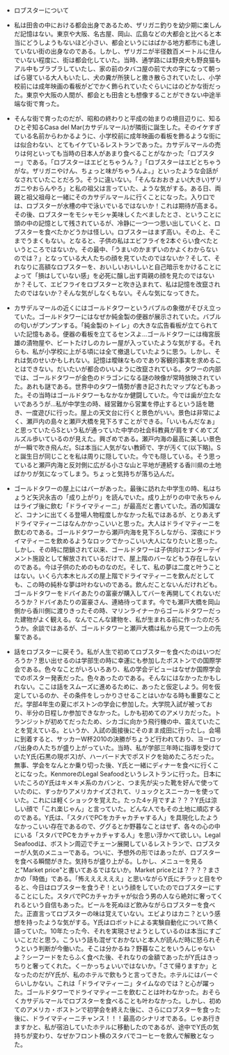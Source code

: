 - ロブスターについて
- 私は田舎の中における都会出身であるため、ザリガニ釣りを幼少期に楽しんだ記憶はない。東京や大阪、名古屋、岡山、広島などの大都会と比べると本当にどうしようもないほど小さい、都会というにはばかる地方都市にも達していない街の出身なのである。しかし、ザリガニが半径数百メートルに住んでいない程度に、街は都会化していた。当時、通学路には野良犬も野良猫もアル中もブラブラしていたし、家の前のタバコ屋の前で大の字になって朝っぱら寝ている大人もいたし、犬の糞が所狭しと撒き散らされていたし、小学校前には成年映画の看板がどでかく飾られていたぐらいにはのどかな街だった。東京や大阪の人間が、都会とも田舎とも想像することができない中途半端な街で育った。

- そんな街で育ったのだが、昭和の終わりと平成の始まりの境目辺りに、知るひとぞ知るCasa del Mar(カサデルマール)が隣街に誕生した。そのイケすぎている名前からわかるように、小学校前に成年映画の看板を飾るような街には似合わない、とてもイケているレストランであった。カサデルマールの売りは何といっても当時の日本人があまり食べることがなかった「ロブスター」である。「ロブスターはエビとちゃうん？」「ロブスターはエビとちゃうがな。ザリガニやけん、ちょっと味がちゃうんよ。」といったような会話がなされていたことだろう。そうに違いない。「そんなおおきょい(大きい)ザリガニやおらんやろ」と私の祖父は言っていた、ような気がする。ある日、両親と祖父祖母と一緒にそのカサデルマールに行くことになった。入り口では、ロブスターが水槽の中で泳いでいるではないか！これは期待が高まる。その後、ロブスターをモシャモシャ美味しくたべましたとさ、ということに頭の中の記憶として残されているが、冷静に一つ一つ思い出していくと、ロブスターを食べたかどうかは怪しい。ロブスターはまず高い。その上、そこまでうまくもない。となると、子供の私はエビフライを2本ぐらい食べたというところではないか。その最中、「うまいのかまずいのかよくわからないのでは？」となっている大人たちの顔を見ていたのではないか？そして、それなりに高額なロブスターを、おいしいおいしいと自己暗示をかけることによって「損はしていない感」を必死に醸し出す両親の顔を見たのではないか？そして、エビフライをロブスターと吹き込まれて、私は記憶を改竄されたのではないか？そんな気がしなくもない。そんな気になってきた。

- カサデルマールの近くにはゴールドタワーというバブルの象徴がそびえ立っていた。ゴールドタワーにはなぜか純金製の便器が展示されていた。バブルの匂いがプンプンする。「純金製のトイレ」の大きな広告看板が立てられていた記憶もある。便器の看板を立てるセンスよ...ゴールドタワーには梅宮辰雄の漬物屋や、ビートたけしのカレー屋が入っていたような気がする。それらも、私が小学校に上がる頃には全て撤退していたように思う。しかし、それは気のせいかもしれない。記憶は曖昧なものであり客観的事実を求めることはできない。だいたいが都合のいいように改竄されている。タワーの内部では、ゴールドタワーが金色のドラゴンになる謎の映像が常時放映されていた。あれも謎である。世界中のタワー情勢が書き記されたマップなどもあった。その当時はゴールドタワーもなかなか健闘していた。今では歯が立たないであろうが...私が中学生の時、経営難から営業を停止するという話を聴き、一度遊びに行った。屋上の天文台に行くと景色がいい。景色は非常によく、瀬戸内の島々と瀬戸大橋を見下ろすことができる。「いいもんだなぁ」と思っていたらSという私が通っていた中学の社会科教員が肩をすくめてズルズル歩いているのが見えた。興ざめである。瀬戸内海の最高に美しい景色が一瞬で吹き飛んだ。Sは本当に人気がない教師で、字が汚くて(以下略)。Sと誕生日が同じことを私は周りに隠していた。今でも隠している。そう思っていると瀬戸内海と反対側に広がる小さな山と平地が連続する香川県の土地ばかりが気になってしまう。ちょっと気持ちが落ち込んだ。

- ゴールドタワーの屋上にはバーがあった。最後に訪れた中学生の時、私はちょうど矢沢永吉の「成り上がり」を読んでいた。成り上がりの中で永ちゃんはライブ後に飲む「ドライマティーニ」が最高だと書いていた。酒の知識など、コナンに出てくる登場人物程度しかなかった私ではあるが、とりあえずドライマティーニはなんかかっこいいと思った。大人はドライマティーニを飲むのである。ゴールドタワーから瀬戸内海を見下ろしながら、深夜にドライマティーニを飲めるようなロックでかっこいい大人になりたいと思った。しかし、その時に閉鎖されて以来、ゴールドタワーは子供向けエンターテイメント施設として解放されているだけで、屋上階のバーなどもう存在しないのである。今は子供のためのものなのだ。そして、私の夢は二度と叶うことはない。いくら六本木ヒルズの屋上階でドライマティーニを飲んだとしても、この時の純朴な夢は叶わないのである。飲んだことないんだけれども。ゴールドタワーをドバイあたりの富豪が購入してバーを再開してくれないだろうか？ドバイあたりの富豪さん、連絡待ってます。今でも瀬戸大橋を岡山側から香川側に渡りきったその時、マリンライナーからゴールドタワーだった建物がよく観える。なんでこんな建物を、私が生まれる前に作ったのだろうか。余談ではあるが、ゴールドタワーと瀬戸大橋は私から見て一つ上の先輩である。

- 話をロブスターに戻そう。私が人生で初めてロブスターを食べたのはいつだろうか？思い出せるのは学部生の時に幸運にも参加したボストンでの国際学会である。色々なことがいろいろあり、私の学会デビューはなぜか国際学会でのポスター発表だった。色々あったのである。そんなにはなかったかもしれない。ここは話をスムーズに進めるために、あったと仮定しよう。何を仮定しているのか、その条件をしっかりさせることはいかなる時も重要なことだ。学部4年生の夏にボストンの学会に参加した。大学院入試が被っており、半分の日程しか参加できなかった。しかも初めてのアメリカだった。トランジットが初めてだったため、シカゴに向かう飛行機の中、震えていたことを覚えている。というか、入試の面接後にそのまま成田に行ったし。会場に到着すると、サッカーW杯2010の決勝がちょうど行われており、ヨーロッパ出身の人たちが盛り上がっていた。当時、私が学部三年時に指導を受けていたY氏(石黒の現ボス)が、ハーバード大でポスドクを始めたころだった。無事、学会をなんとか乗り切った後、Y氏と一緒にディナーを食べに行くことになった。KenmoreのLegal Seafoodというレストランに行った。日本にいたころのY氏はキメキメ系のカバンと、つま先が尖った靴を好んで使っていたのに、すっかりアメリカナイズされて、リュックとスニーカーを使っていた。これには軽くショックを覚えた。たった4ヶ月ですよ？？？Y氏は涼しい顔で「これ楽じゃん」と言っていた。どんな人でもその土地に順応するのである。Y氏は、「スタバでPCをカチャカチャする人」を具現化したようなかっこいい存在であるので、ググるとか野暮なことはせず、各々の心の中にいる「スタバでPCをカチャカチャする人」を思い浮かべて欲しい。Legal Seafoodは、ボストン周辺でチェーン展開しているレストランで、ロブスターが人気のメニューである。ついに、予想外の形ではあったが、ロブスターを食べる瞬間がきた。気持ちが盛り上がる。しかし、メニューを見ると"Market price"と書いてあるではないか。Market priceとは？？？？まさかの「時価」である。「怖ええええええ」と思いながらY氏にチラッと目をやると、今日はロブスターを食うぞ！という顔をしていたのでロブスターにすることにした。スタバでPCカチャカチャが似合う男の人なら絶対に奢ってくれるという自信もあった。ビールを死ぬほど飲みながらロブスターを食べた。正直言ってロブスターの味は覚えていない。エビよりはカニ？という感想を持ったような気がする。Y氏はロボットによる実験自動化について熱く語っていた。10年たった今、それを実現させようとしているのは本当にすごいことだと思う。こういう話も混ぜておかないと本人が読んだ時に怒られそうという判断が今働いた。そこは分かるね？野暮なことをいうんじゃないよ？シーフードをたらふく食べた後、それなりの金額であったがY氏はきっちりと奢ってくれた。くーかっちょいいではないか。「さて帰りますか」となったのだがY氏が、私のホテルで飲もうと言ってきた。ホテルにはバーぐらいしかない。これは「ドライマティーニ」タイムなのでは？と心が躍った。ゴールドタワーでドライマティーニを飲むことは叶わなかった。おそらくカサデルマールでロブスターを食べることも叶わなかった。しかし、初めてのアメリカ・ボストンで初学会を終えた後に、さらにロブスターを食った後に、ドライマティーニチャンス！！！最高のシナリオである。じゃあ行きますかと、私が宿泊していたホテルに移動したのであるが、途中でY氏の気持ちが変わり、なぜかフロント横のスタバでコーヒーを飲んで解散となった。
